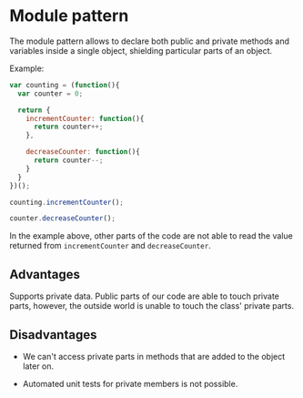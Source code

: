 # Module pattern

The module pattern allows to declare both public and private methods and variables inside a single object, shielding particular parts of an object.

Example:

```js
var counting = (function(){
  var counter = 0;

  return {
    incrementCounter: function(){
      return counter++;
    },

    decreaseCounter: function(){
      return counter--;
    }
  }
})();

counting.incrementCounter();

counter.decreaseCounter();
```

In the example above, other parts of the code are not able to read the value returned from `incrementCounter` and `decreaseCounter`.


## Advantages

Supports private data. Public parts of our code are able to touch private parts, however, the outside world is unable to touch the class' private parts.

## Disadvantages

* We can't access private parts in methods that are added to the object later on.

* Automated unit tests for private members is not possible.
